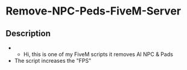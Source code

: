 # Remove-NPC-Peds-FiveM-Server

## Description
- - Hi, this is one of my FiveM scripts it removes AI NPC & Pads
- The script increases the "FPS"

